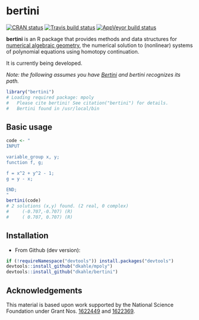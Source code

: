<!-- README.md is generated from README.Rmd. Please edit that file -->

bertini
=======

<!-- badges: start -->

[![CRAN
status](https://www.r-pkg.org/badges/version/bertini)](https://cran.r-project.org/package=bertini)
[![Travis build
status](https://travis-ci.org/dkahle/bertini.svg?branch=master)](https://travis-ci.org/dkahle/bertini)
[![AppVeyor build
status](https://ci.appveyor.com/api/projects/status/github/dkahle/bertini?branch=master&svg=true)](https://ci.appveyor.com/project/dkahle/bertini)
<!-- badges: end -->

**bertini** is an R package that provides methods and data structures
for [numerical algebraic
geometry](https://en.wikipedia.org/wiki/Numerical_algebraic_geometry),
the numerical solution to (nonlinear) systems of polynomial equations
using homotopy continuation.

It is currently being developed.

*Note: the following assumes you have [Bertini](https://bertini.nd.edu)
and bertini recognizes its path.*

``` r
library("bertini")
# Loading required package: mpoly
#   Please cite bertini! See citation("bertini") for details.
#   Bertini found in /usr/local/bin
```

Basic usage
-----------

``` r
code <- "
INPUT

variable_group x, y;
function f, g;

f = x^2 + y^2 - 1;
g = y - x;

END;
"
bertini(code)
# 2 solutions (x,y) found. (2 real, 0 complex)
#     (-0.707,-0.707) (R)
#     ( 0.707, 0.707) (R)
```

Installation
------------

-   From Github (dev version):

``` r
if (!requireNamespace("devtools")) install.packages("devtools")
devtools::install_github("dkahle/mpoly")
devtools::install_github("dkahle/bertini")
```

Acknowledgements
----------------

This material is based upon work supported by the National Science
Foundation under Grant Nos.
[1622449](https://nsf.gov/awardsearch/showAward?AWD_ID=1622449) and
[1622369](https://www.nsf.gov/awardsearch/showAward?AWD_ID=1622369).
